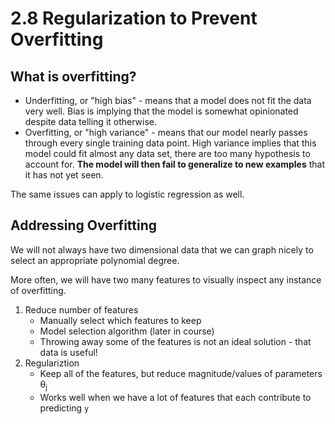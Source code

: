 # 2.8 Regularization to Prevent Overfitting
## What is overfitting?
* Underfitting, or "high bias" - means that a model does not fit the data very well. Bias is implying that the model is somewhat opinionated despite data telling it otherwise.
* Overfitting, or "high variance" - means that our model nearly passes through every single training data point. High variance implies that this model could fit almost any data set, there are too many hypothesis to account for. **The model will then fail to generalize to new examples** that it has not yet seen.

The same issues can apply to logistic regression as well.


## Addressing Overfitting
We will not always have two dimensional data that we can graph nicely to select an appropriate polynomial degree.

More often, we will have two many features to visually inspect any instance of overfitting.

1. Reduce number of features
    * Manually select which features to keep
    * Model selection algorithm (later in 
    course)
    * Throwing away some of the features is not an ideal solution - that data is useful!
2. Regulariztion
    * Keep all of the features, but reduce magnitude/values of parameters θ<sub>j</sub>
    * Works well when we have a lot of features that each contribute to predicting `y`
